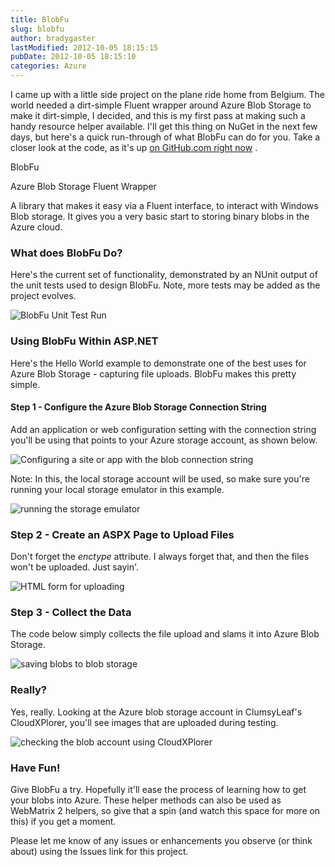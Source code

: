```yaml
---
title: BlobFu
slug: blobfu
author: bradygaster
lastModified: 2012-10-05 18:15:15
pubDate: 2012-10-05 18:15:10
categories: Azure
---
```


<p>I came up with a little side project on the plane ride home from Belgium. The world needed a dirt-simple Fluent wrapper around Azure Blob Storage to make it dirt-simple, I decided, and this is my first pass at making such a handy resource helper available.
  I&apos;ll get this thing on NuGet in the next few days, but here&apos;s a quick run-through of what BlobFu can do for you. Take a closer look at the code, as it&apos;s up
  <a href="https://github.com/bradygaster/BlobFu">on GitHub.com right now</a> .&#xA0;</p>
<p>
  <a></a> 
</p>
BlobFu
<p>
  <a></a> 
</p>
Azure Blob Storage Fluent Wrapper
<p>A library that makes it easy via a Fluent interface, to interact with Windows Blob storage. It gives you a very basic start to storing binary blobs in the Azure cloud.</p>
<p>
  <a></a> 
</p>
<h3>What does BlobFu Do?</h3>
<p>Here&apos;s the current set of functionality, demonstrated by an NUnit output of the unit tests used to design BlobFu. Note, more tests may be added as the project evolves.</p>
<p>
  <img src="https://github.com/bradygaster/BlobFu/blob/master/Images/blobfu-unit-test-run.png?raw=true" alt="BlobFu Unit Test Run">
</p>
<p>
  <a></a> 
</p>
<h3>Using BlobFu Within ASP.NET</h3>
<p>Here&apos;s the Hello World example to demonstrate one of the best uses for Azure Blob Storage - capturing file uploads. BlobFu makes this pretty simple.</p>
<p>
  <a></a> 
</p>
<h4>Step 1 - Configure the Azure Blob Storage Connection String</h4>
<p>Add an application or web configuration setting with the connection string you&apos;ll be using that points to your Azure storage account, as shown below.</p>
<p>
  <img src="https://github.com/bradygaster/BlobFu/blob/master/Images/configuring-a-site-or-app-with-the-blob-conne.png?raw=true" alt="Configuring a site or app with the blob connection string">
</p>
<p>Note: In this, the local storage account will be used, so make sure you&apos;re running your local storage emulator in this example.</p>
<p>
  <img src="https://github.com/bradygaster/BlobFu/blob/master/Images/running-the-storage-emulator.png?raw=true" alt="running the storage emulator">
</p>
<p>
  <a></a> 
</p>
<h3>Step 2 - Create an ASPX Page to Upload Files</h3>
<p>Don&apos;t forget the <em>enctype</em>  attribute. I always forget that, and then the files won&apos;t be uploaded. Just sayin&apos;.</p>
<p>
  <img src="https://github.com/bradygaster/BlobFu/blob/master/Images/html-form-for-uploading.png?raw=true" alt="HTML form for uploading">
</p>
<p>
  <a></a> 
</p>
<h3>Step 3 - Collect the Data</h3>
<p>The code below simply collects the file upload and slams it into Azure Blob Storage.</p>
<p>
  <img src="https://github.com/bradygaster/BlobFu/blob/master/Images/saving-blobs-to-blob-storage.png?raw=true" alt="saving blobs to blob storage">
</p>
<p>
  <a></a> 
</p>
<h3>Really?</h3>
<p>Yes, really. Looking at the Azure blob storage account in ClumsyLeaf&apos;s CloudXPlorer, you&apos;ll see images that are uploaded during testing.</p>
<p>
  <img src="https://github.com/bradygaster/BlobFu/blob/master/Images/checking-the-blob-account-using-cloudxplorer.png?raw=true" alt="checking the blob account using CloudXPlorer">
</p>
<p>
  <a></a> 
</p>
<h3>Have Fun!</h3>
<p>Give BlobFu a try. Hopefully it&apos;ll ease the process of learning how to get your blobs into Azure. These helper methods can also be used as WebMatrix 2 helpers, so give that a spin (and watch this space for more on this) if you get a moment.</p>
<p>Please let me know of any issues or enhancements you observe (or think about) using the Issues link for this project.</p>
